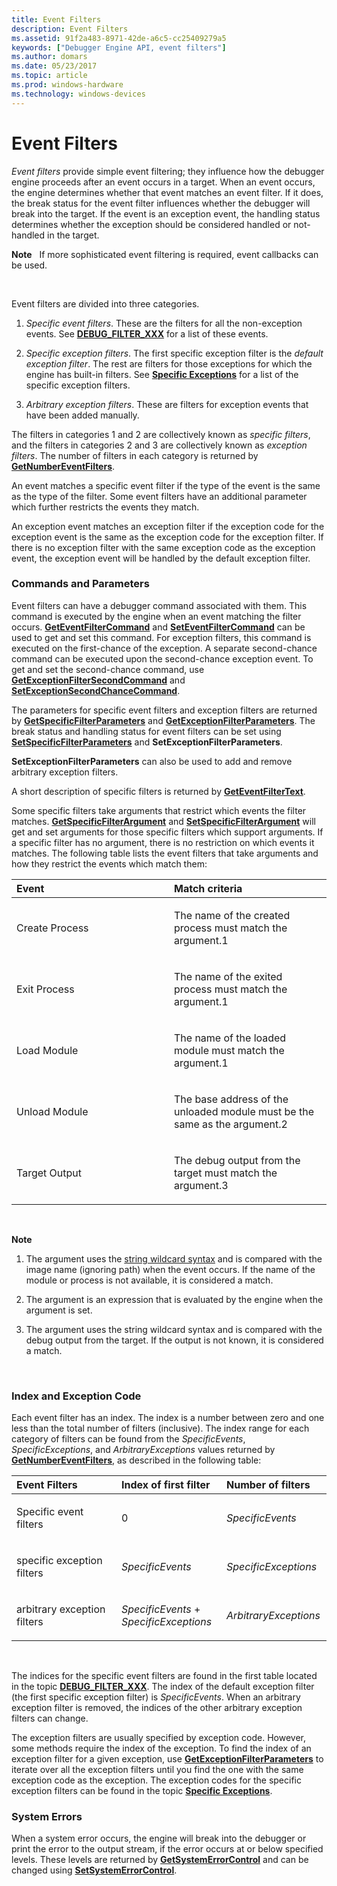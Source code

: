 ```yaml
---
title: Event Filters
description: Event Filters
ms.assetid: 91f2a483-8971-42de-a6c5-cc25409279a5
keywords: ["Debugger Engine API, event filters"]
ms.author: domars
ms.date: 05/23/2017
ms.topic: article
ms.prod: windows-hardware
ms.technology: windows-devices
---
```


# Event Filters


*Event filters* provide simple event filtering; they influence how the debugger engine proceeds after an event occurs in a target. When an event occurs, the engine determines whether that event matches an event filter. If it does, the break status for the event filter influences whether the debugger will break into the target. If the event is an exception event, the handling status determines whether the exception should be considered handled or not-handled in the target.

**Note**   If more sophisticated event filtering is required, event callbacks can be used.

 

Event filters are divided into three categories.

1.  *Specific event filters*. These are the filters for all the non-exception events. See [**DEBUG\_FILTER\_XXX**](https://msdn.microsoft.com/library/windows/hardware/ff541490) for a list of these events.

2.  *Specific exception filters*. The first specific exception filter is the *default exception filter*. The rest are filters for those exceptions for which the engine has built-in filters. See [**Specific Exceptions**](https://msdn.microsoft.com/library/windows/hardware/ff558784) for a list of the specific exception filters.

3.  *Arbitrary exception filters*. These are filters for exception events that have been added manually.

The filters in categories 1 and 2 are collectively known as *specific filters*, and the filters in categories 2 and 3 are collectively known as *exception filters*. The number of filters in each category is returned by [**GetNumberEventFilters**](https://msdn.microsoft.com/library/windows/hardware/ff547899).

An event matches a specific event filter if the type of the event is the same as the type of the filter. Some event filters have an additional parameter which further restricts the events they match.

An exception event matches an exception filter if the exception code for the exception event is the same as the exception code for the exception filter. If there is no exception filter with the same exception code as the exception event, the exception event will be handled by the default exception filter.

### <span id="commands_and_parameters"></span><span id="COMMANDS_AND_PARAMETERS"></span>Commands and Parameters

Event filters can have a debugger command associated with them. This command is executed by the engine when an event matching the filter occurs. [**GetEventFilterCommand**](https://msdn.microsoft.com/library/windows/hardware/ff546611) and [**SetEventFilterCommand**](https://msdn.microsoft.com/library/windows/hardware/ff556678) can be used to get and set this command. For exception filters, this command is executed on the first-chance of the exception. A separate second-chance command can be executed upon the second-chance exception event. To get and set the second-chance command, use [**GetExceptionFilterSecondCommand**](https://msdn.microsoft.com/library/windows/hardware/ff546653) and [**SetExceptionSecondChanceCommand**](https://msdn.microsoft.com/library/windows/hardware/ff556687).

The parameters for specific event filters and exception filters are returned by [**GetSpecificFilterParameters**](https://msdn.microsoft.com/library/windows/hardware/ff548398) and [**GetExceptionFilterParameters**](https://msdn.microsoft.com/library/windows/hardware/ff556683). The break status and handling status for event filters can be set using [**SetSpecificFilterParameters**](https://msdn.microsoft.com/library/windows/hardware/ff556795) and **SetExceptionFilterParameters**.

**SetExceptionFilterParameters** can also be used to add and remove arbitrary exception filters.

A short description of specific filters is returned by [**GetEventFilterText**](https://msdn.microsoft.com/library/windows/hardware/ff546618).

Some specific filters take arguments that restrict which events the filter matches. [**GetSpecificFilterArgument**](https://msdn.microsoft.com/library/windows/hardware/ff548386) and [**SetSpecificFilterArgument**](https://msdn.microsoft.com/library/windows/hardware/ff556791) will get and set arguments for those specific filters which support arguments. If a specific filter has no argument, there is no restriction on which events it matches. The following table lists the event filters that take arguments and how they restrict the events which match them:

<table>
<colgroup>
<col width="50%" />
<col width="50%" />
</colgroup>
<thead>
<tr class="header">
<th align="left">Event</th>
<th align="left">Match criteria</th>
</tr>
</thead>
<tbody>
<tr class="odd">
<td align="left"><p>Create Process</p></td>
<td align="left"><p>The name of the created process must match the argument.1</p></td>
</tr>
<tr class="even">
<td align="left"><p>Exit Process</p></td>
<td align="left"><p>The name of the exited process must match the argument.1</p></td>
</tr>
<tr class="odd">
<td align="left"><p>Load Module</p></td>
<td align="left"><p>The name of the loaded module must match the argument.1</p></td>
</tr>
<tr class="even">
<td align="left"><p>Unload Module</p></td>
<td align="left"><p>The base address of the unloaded module must be the same as the argument.2</p></td>
</tr>
<tr class="odd">
<td align="left"><p>Target Output</p></td>
<td align="left"><p>The debug output from the target must match the argument.3</p></td>
</tr>
</tbody>
</table>

 

**Note**  
1.  The argument uses the [string wildcard syntax](string-wildcard-syntax.md) and is compared with the image name (ignoring path) when the event occurs. If the name of the module or process is not available, it is considered a match.

2.  The argument is an expression that is evaluated by the engine when the argument is set.

3.  The argument uses the string wildcard syntax and is compared with the debug output from the target. If the output is not known, it is considered a match.

 

### <span id="index_and_exception_code"></span><span id="INDEX_AND_EXCEPTION_CODE"></span>Index and Exception Code

Each event filter has an index. The index is a number between zero and one less than the total number of filters (inclusive). The index range for each category of filters can be found from the *SpecificEvents*, *SpecificExceptions*, and *ArbitraryExceptions* values returned by [**GetNumberEventFilters**](https://msdn.microsoft.com/library/windows/hardware/ff547899), as described in the following table:

<table>
<colgroup>
<col width="33%" />
<col width="33%" />
<col width="33%" />
</colgroup>
<thead>
<tr class="header">
<th align="left">Event Filters</th>
<th align="left">Index of first filter</th>
<th align="left">Number of filters</th>
</tr>
</thead>
<tbody>
<tr class="odd">
<td align="left"><p>Specific event filters</p></td>
<td align="left"><p>0</p></td>
<td align="left"><p><em>SpecificEvents</em></p></td>
</tr>
<tr class="even">
<td align="left"><p>specific exception filters</p></td>
<td align="left"><p><em>SpecificEvents</em></p></td>
<td align="left"><p><em>SpecificExceptions</em></p></td>
</tr>
<tr class="odd">
<td align="left"><p>arbitrary exception filters</p></td>
<td align="left"><p><em>SpecificEvents</em> + <em>SpecificExceptions</em></p></td>
<td align="left"><p><em>ArbitraryExceptions</em></p></td>
</tr>
</tbody>
</table>

 

The indices for the specific event filters are found in the first table located in the topic [**DEBUG\_FILTER\_XXX**](https://msdn.microsoft.com/library/windows/hardware/ff541490). The index of the default exception filter (the first specific exception filter) is *SpecificEvents*. When an arbitrary exception filter is removed, the indices of the other arbitrary exception filters can change.

The exception filters are usually specified by exception code. However, some methods require the index of the exception. To find the index of an exception filter for a given exception, use [**GetExceptionFilterParameters**](https://msdn.microsoft.com/library/windows/hardware/ff546650) to iterate over all the exception filters until you find the one with the same exception code as the exception. The exception codes for the specific exception filters can be found in the topic [**Specific Exceptions**](https://msdn.microsoft.com/library/windows/hardware/ff558784).

### <span id="system_errors"></span><span id="SYSTEM_ERRORS"></span>System Errors

When a system error occurs, the engine will break into the debugger or print the error to the output stream, if the error occurs at or below specified levels. These levels are returned by [**GetSystemErrorControl**](https://msdn.microsoft.com/library/windows/hardware/ff549215) and can be changed using [**SetSystemErrorControl**](https://msdn.microsoft.com/library/windows/hardware/ff556806).

 

 





